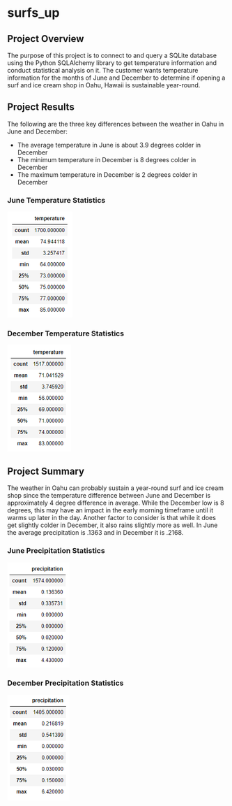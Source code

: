 # surfs_up
## Project Overview
The purpose of this project is to connect to and query a SQLite database using the Python SQLAlchemy library to get temperature information and conduct statistical analysis on it. The customer wants temperature information for the months of June and December to determine if opening a surf and ice cream shop in Oahu, Hawaii is sustainable year-round.

## Project Results
The following are the three key differences between the weather in Oahu in June and December:
- The average temperature in June is about 3.9 degrees colder in December
- The minimum temperature in December is 8 degrees colder in December
- The maximum temperature in December is 2 degrees colder in December

### June Temperature Statistics
![](Resources/June_Temperatures.png)

### December Temperature Statistics
![](Resources/December_Temperatures.png)

## Project Summary
The weather in Oahu can probably sustain a year-round surf and ice cream shop since the temperature difference between June and December is approximately 4 degree difference in average. While the December low is 8 degrees, this may have an impact in the early morning timeframe until it warms up later in the day. Another factor to consider is that while it does get slightly colder in December, it also rains slightly more as well. In June the average precipitation is .1363 and in December it is .2168.

### June Precipitation Statistics
![](Resources/June_Precipitation.png)

### December Precipitation Statistics
![](Resources/December_Precipitation.png)
